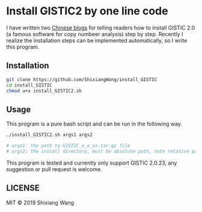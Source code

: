 # Install GISTIC2 by one line code

I have written two [Chinese blogs](https://www.jianshu.com/p/5822759a67e2) for telling readers how to install GISTIC 2.0 (a famous software for copy numbeer analysis) step by step. Recently I realize the installation steps can be implemented automatically, so I write this program.

## Installation

```bash
git clone https://github.com/ShixiangWang/install_GISTIC
cd install_GISTIC
chmod u+x install_GISTIC2.sh
```

## Usage

This program is a pure bash script and can be run in the following way.

```bash
./install_GISTIC2.sh args1 args2

# args1: the path to GISTIC_x_x_xx.tar.gz file
# args2: the install directory, must be absolute path, note relative path
```

This program is tested and currently only support GISTIC 2.0.23, any suggestion or pull request is welcome.

## LICENSE

MIT &copy; 2019 Shixiang Wang

